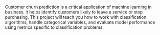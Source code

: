 Customer churn prediction is a critical application of machine learning in business. It helps identify customers likely to leave a service or stop purchasing. This project will teach you how to work with classification algorithms, handle categorical variables, and evaluate model performance using metrics specific to classification problems.